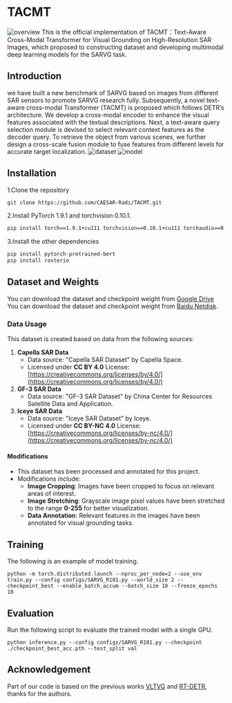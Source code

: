 # TACMT
![overview](./figures/fig1.png)
This is the official implementation of TACMT：Text-Aware Cross-Modal Transformer for Visual Grounding on High-Resolution SAR Images, which proposed to constructing dataset and developing multimodal deep learning models for the SARVG task.
## Introduction
we have built a new benchmark of SARVG based on images from different SAR sensors to promote SARVG research fully. Subsequently, a novel text-aware cross-modal Transformer (TACMT) is proposed which follows DETR’s architecture. We develop a cross-modal encoder to enhance the visual features associated with the textual descriptions. Next, a text-aware query selection module is devised to select relevant context features as the decoder query. To retrieve the object from various scenes, we further design a cross-scale fusion module to fuse features from different levels for accurate target localization.
![dataset](./figures/fig5.png)
![model](./figures/fig2.png)

## Installation
1.Clone the repository
```bash
git clone https://github.com/CAESAR-Radi/TACMT.git
```
2.Install PyTorch 1.9.1 and torchvision 0.10.1.
```bash
pip install torch==1.9.1+cu111 torchvision==0.10.1+cu111 torchaudio==0.9.1 -f https://download.pytorch.org/whl/torch_stable.html
```
3.Install the other dependencies
```bash
pip install pytorch-pretrained-bert
pip install rasterio
```
## Dataset and Weights
You can download the dataset and checkpoint weight from [Google Drive](https://drive.google.com/drive/folders/1ed_tF7xJs3s721WXR1uS0Nsq94p9C9nd?usp=sharing)
You can download the dataset and checkpoint weight from [Baidu Netdisk](https://pan.baidu.com/s/1rE7UMFOS4LWvfbrfT85d0Q?pwd=66y3).

### Data Usage

This dataset is created based on data from the following sources:

1. **Capella SAR Data**  
   - Data source: "Capella SAR Dataset" by Capella Space.  
   - Licensed under **CC BY 4.0** License: [https://creativecommons.org/licenses/by/4.0/](https://creativecommons.org/licenses/by/4.0/)
2. **GF-3 SAR Data**  
   - Data source: "GF-3 SAR Dataset" by China Center for Resources Satellite Data and Application.  
3. **Iceye SAR Data**  
   - Data source: "Iceye SAR Dataset" by Iceye.  
   - Licensed under **CC BY-NC 4.0** License: [https://creativecommons.org/licenses/by-nc/4.0/](https://creativecommons.org/licenses/by-nc/4.0/)

#### Modifications
- This dataset has been processed and annotated for this project.  
- Modifications include:
  - **Image Cropping**: Images have been cropped to focus on relevant areas of interest.
  - **Image Stretching**: Grayscale image pixel values have been stretched to the range **0-255** for better visualization.
  - **Data Annotation**: Relevant features in the images have been annotated for visual grounding tasks.



## Training
The following is an example of model training.
```
python -m torch.distributed.launch --nproc_per_node=2 --use_env train.py --config configs/SARVG_R101.py --world_size 2 --checkpoint_best --enable_batch_accum --batch_size 10 --freeze_epochs 10
```
## Evaluation
Run the following script to evaluate the trained model with a single GPU.
```
python inference.py --config configs/SARVG_R101.py --checkpoint ./checkpoint_best_acc.pth --test_split val
```
## Acknowledgement
Part of our code is based on the previous works [VLTVG](https://github.com/yangli18/VLTVG/tree/master) and [RT-DETR](https://github.com/lyuwenyu/RT-DETR), thanks for the authors.
